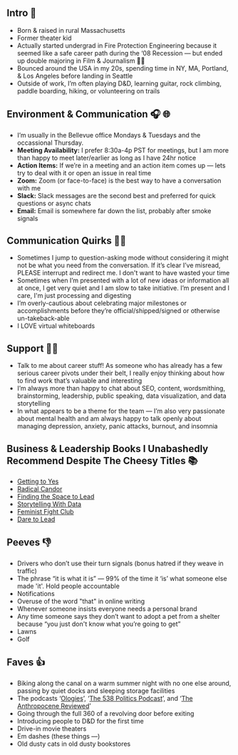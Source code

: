 ## Intro 👋
- Born & raised in rural Massachusetts
- Former theater kid
- Actually started undergrad in Fire Protection Engineering because it seemed like a safe career path during the ‘08 Recession — but ended up double majoring in Film & Journalism 🤷‍♂️
- Bounced around the USA in my 20s, spending time in NY, MA, Portland, & Los Angeles before landing in Seattle
- Outside of work, I’m often playing D&D, learning guitar, rock climbing, paddle boarding, hiking, or volunteering on trails


## Environment & Communication 🎧 🌐
- I’m usually in the Bellevue office Mondays & Tuesdays and the occassional Thursday.
- **Meeting Availability:** I prefer 8:30a-4p PST for meetings, but I am more than happy to meet later/earlier as long as I have 24hr notice
- **Action Items:** If we’re in a meeting and an action item comes up — lets try to deal with it or open an issue in real time
- **Zoom:** Zoom (or face-to-face) is the best way to have a conversation with me
- **Slack:** Slack messages are the second best and preferred for quick questions or async chats
- **Email:** Email is somewhere far down the list, probably after smoke signals

## Communication Quirks 🙋‍♂️
- Sometimes I jump to question-asking mode without considering it might not be what you need from the conversation. If it’s clear I’ve misread, PLEASE interrupt and redirect me. I don't want to have wasted your time
- Sometimes when I’m presented with a lot of new ideas or information all at once, I get very quiet and I am slow to take initiative. I’m present and I care, I'm just processing and digesting
- I’m overly-cautious about celebrating major milestones or accomplishments before they’re official/shipped/signed or otherwise un-takeback-able
- I LOVE virtual whiteboards


## Support 👨‍💻
- Talk to me about career stuff! As someone who has already has a few serious career pivots under their belt, I really enjoy thinking about how to find work that’s valuable and interesting
- I’m always more than happy to chat about SEO, content, wordsmithing, brainstorming, leadership, public speaking, data visualization, and data storytelling
- In what appears to be a theme for the team — I’m also very passionate about mental health and am always happy to talk openly about managing depression, anxiety, panic attacks, burnout, and insomnia


## Business & Leadership Books I Unabashedly Recommend Despite The Cheesy Titles 📚
- [Getting to Yes](https://www.amazon.com/Getting-Yes-Negotiating-Agreement-Without/dp/0143118757)
- [Radical Candor](https://www.amazon.com/Radical-Candor-Hardcover-Revised-Updated/dp/B09JMWRF39/)
- [Finding the Space to Lead](https://www.amazon.com/Finding-Space-Lead-Practical-Leadership/dp/1620402491/)
- [Storytelling With Data](https://www.amazon.com/Storytelling-Data-Visualization-Business-Professionals/dp/1119002257)
- [Feminist Fight Club](https://www.amazon.com/Feminist-Fight-Club-Survival-Workplace/dp/0062689037)
- [Dare to Lead](https://www.amazon.com/Dare-Lead-Brave-Conversations-Hearts/dp/1785042149)

## Peeves 👎
- Drivers who don’t use their turn signals (bonus hatred if they weave in traffic)
- The phrase “it is what it is” — 99% of the time it ‘is’ what someone else made 'it'. Hold people accountable
- Notifications
- Overuse of the word "that" in online writing
- Whenever someone insists everyone needs a personal brand
- Any time someone says they don’t want to adopt a pet from a shelter because “you just don't know what you’re going to get” 
- Lawns
- Golf

## Faves 👍
- Biking along the canal on a warm summer night with no one else around, passing by quiet docks and sleeping storage facilities
- The podcasts ‘[Ologies](https://www.alieward.com/ologies)’, ‘[The 538 Politics Podcast](https://fivethirtyeight.com/tag/politics-podcast/)’, and ‘[The Anthropocene Reviewed](https://www.wnycstudios.org/podcasts/anthropocene-reviewed)’
- Going through the full 360 of a revolving door before exiting
- Introducing people to D&D for the first time
- Drive-in movie theaters
- Em dashes (these things —)
- Old dusty cats in old dusty bookstores
